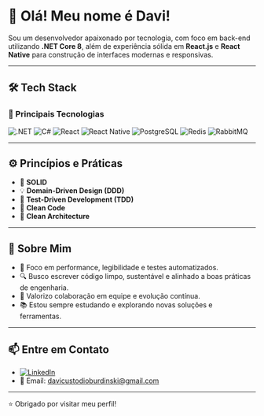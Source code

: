 # 👋 Olá! Meu nome é Davi!

Sou um desenvolvedor apaixonado por tecnologia, com foco em back-end utilizando **.NET Core 8**, além de experiência sólida em **React.js** e **React Native** para construção de interfaces modernas e responsivas.

---

## 🛠️ Tech Stack

### 🧩 Principais Tecnologias

![.NET](https://img.shields.io/badge/.NET%20Core-512BD4?style=for-the-badge&logo=dotnet&logoColor=white)
![C#](https://img.shields.io/badge/C%23-239120?style=for-the-badge&logo=csharp&logoColor=white)
![React](https://img.shields.io/badge/React.js-61DAFB?style=for-the-badge&logo=react&logoColor=black)
![React Native](https://img.shields.io/badge/React%20Native-61DAFB?style=for-the-badge&logo=react&logoColor=black)
![PostgreSQL](https://img.shields.io/badge/PostgreSQL-336791?style=for-the-badge&logo=postgresql&logoColor=white)
![Redis](https://img.shields.io/badge/Redis-DC382D?style=for-the-badge&logo=redis&logoColor=white)
![RabbitMQ](https://img.shields.io/badge/RabbitMQ-FF6600?style=for-the-badge&logo=rabbitmq&logoColor=white)

---

## ⚙️ Princípios e Práticas

- 🧱 **SOLID**
- 💡 **Domain-Driven Design (DDD)**
- 🧪 **Test-Driven Development (TDD)**
- 🧼 **Clean Code**
- 🔁 **Clean Architecture**

---

## 🚀 Sobre Mim

- 🎯 Foco em performance, legibilidade e testes automatizados.
- 🔍 Busco escrever código limpo, sustentável e alinhado a boas práticas de engenharia.
- 🤝 Valorizo colaboração em equipe e evolução contínua.
- 📚 Estou sempre estudando e explorando novas soluções e ferramentas.

---

## 📫 Entre em Contato

- [![LinkedIn](https://img.shields.io/badge/LinkedIn-0077B5?style=flat-square&logo=linkedin&logoColor=white)](https://www.linkedin.com/in/davicustodioburdinski/)
- 📧 Email: davicustodioburdinski@gmail.com

---

⭐ Obrigado por visitar meu perfil!
